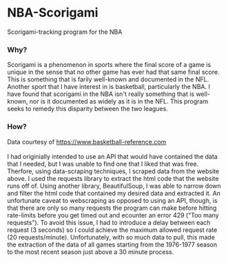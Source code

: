 # NBA-Scorigami

Scorigami-tracking program for the NBA

### Why?
Scorigami is a phenomenon in sports where the final score of a game is unique in the sense that no other game has ever had that same final score. This is something that is farily well-known and documented in the NFL. Another sport that I have interest in is basketball, particularly the NBA. I have found that scorigami in the NBA isn't really something that is well-known, nor is it documented as widely as it is in the NFL. This program seeks to remedy this disparity between the two leagues.

### How?
Data courtesy of https://www.basketball-reference.com <br><br>
I had originially intended to use an API that would have contained the data that I needed, but I was unable to find one that I liked that was free. Therfore, using data-scraping techniques, I scraped data from the website above. I used the requests library to extract the html code that the website runs off of. Using another library, BeautifulSoup, I was able to narrow down and filter the html code that contained my desired data and extracted it. An unfortunate caveat to webscraping as opposed to using an API, though, is that there are only so many requests the program can make before hitting rate-limits before you get timed out and ecounter an error 429 ("Too many requests"). To avoid this issue, I had to introduce a delay between each request (3 seconds) so I could achieve the maximum allowed request rate (20 requests/minute). Unfortunately, with so much data to pull, this made the extraction of the data of all games starting from the 1976-1977 season to the most recent season just above a 30 minute process. 
